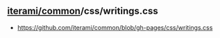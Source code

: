 [iterami/common](https://github.com/iterami/Docs.htm/blob/gh-pages/common/README.md)/css/writings.css
-----------------------------------------------------------------------------------------------------

* https://github.com/iterami/common/blob/gh-pages/css/writings.css
